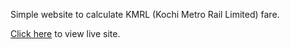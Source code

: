 Simple website to calculate KMRL (Kochi Metro Rail Limited) fare.

[Click here](https://navaneeth2024.github.io/kochi-metro-fare-calculator) to view live site.
